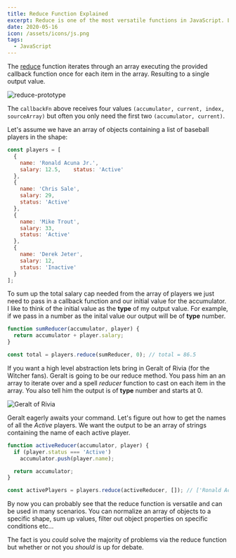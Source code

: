 ```yaml
---
title: Reduce Function Explained
excerpt: Reduce is one of the most versatile functions in JavaScript. Let's explore the inner workings from a visual perspective.
date: 2020-05-16
icon: /assets/icons/js.png
tags:
  - JavaScript
---
```


The [reduce](https://developer.mozilla.org/en-US/docs/Web/JavaScript/Reference/Global_Objects/Array/reduce) function iterates through an array executing the provided callback function once for each item in the array. Resulting to a single output value.

![reduce-prototype](/assets/reduce-function-explained/reduce-prototype.png)

The `callbackFn` above receives four values `(accumulator, current, index, sourceArray)` but often you only need the first two `(accumulator, current)`.

Let's assume we have an array of objects containing a list of baseball players in the shape:
```js
const players = [
  {
    name: 'Ronald Acuna Jr.',
    salary: 12.5,    status: 'Active'
  },
  {
    name: 'Chris Sale',
    salary: 29,
    status: 'Active'
  },
  {
    name: 'Mike Trout',
    salary: 33,
    status: 'Active'
  },
  {
    name: 'Derek Jeter',
    salary: 12,
    status: 'Inactive'
  }
];

```

To sum up the total salary cap needed from the array of players we just need to pass in a callback function and our initial value for the accumulator. I like to think of the initial value as the **type** of my output value. For example, if we pass in a number as the inital value our output will be of **type** number.
```js
function sumReducer(accumulator, player) {
  return accumulator + player.salary;
}

const total = players.reduce(sumReducer, 0); // total = 86.5
```
If you want a high level abstraction lets bring in Geralt of Rivia (for the Witcher fans). Geralt is going to be our reduce method. You pass him an an array to iterate over and a spell *reducer* function to cast on each item in the array. You also tell him the output is of **type** number and starts at 0.


![Geralt of Rivia](/assets/reduce-function-explained/geralt.png)

Geralt eagerly awaits your command. Let's figure out how to get the names of all the *Active* players. We want the output to be an array of strings containing the name of each active player.
```js
function activeReducer(accumulator, player) {
  if (player.status === 'Active')
    accumulator.push(player.name);

  return accumulator;
}

const activePlayers = players.reduce(activeReducer, []); // ['Ronald Acuna Jr.', 'Chris Sale', ...]
```

By now you can probably see that the reduce function is versatile and can be used in many scenarios. You can normalize an array of objects to a specific shape, sum up values, filter out object properties on specific conditions etc...

The fact is you *could* solve the majority of problems via the reduce function but whether or not you *should* is up for debate.
